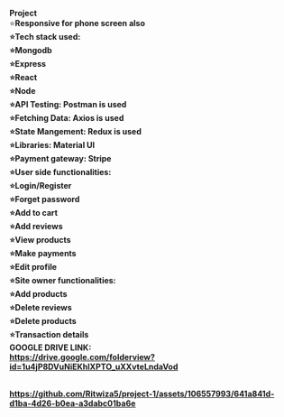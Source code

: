 <b>Project</b> <br>
⭐<b>Responsive for phone screen also<br>
⭐<b>Tech stack used</b>: <br>
     ⭐Mongodb<br>
     ⭐Express<br>
     ⭐React<br>
     ⭐Node<br>
⭐<b>API Testing:</b>  Postman is used<br>
⭐<b>Fetching Data:</b>  Axios is used<br>
⭐<b>State Mangement:</b>  Redux is used<br>
⭐<b>Libraries:</b>  Material UI<br>
⭐<b>Payment gateway:</b>  Stripe<br>
⭐<b>User side functionalities:</b><br>
     ⭐Login/Register<br>
     ⭐Forget password<br>
     ⭐Add to cart<br>
     ⭐Add reviews<br>
     ⭐View products<br>
     ⭐Make payments<br>
     ⭐Edit profile<br>
⭐<b>Site owner functionalities:</b><br>
⭐Add products<br>
⭐Delete reviews<br>
⭐Delete products<br>
⭐Transaction details<br>
<b>GOOGLE DRIVE LINK:</b> <br>
https://drive.google.com/folderview?id=1u4jP8DVuNiEKhlXPTO_uXXvteLndaVod
<br>
<br>







https://github.com/Ritwiza5/project-1/assets/106557993/641a841d-d1ba-4d26-b0ea-a3dabc01ba6e
